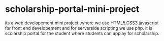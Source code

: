 # scholarship-portal-mini-project
its a web developement mini project ,where we use HTML5,CSS3,javascript for front end developement and for serverside scripting we use php. 
it is scolarship portal for the student where students can applay for scholarship.
